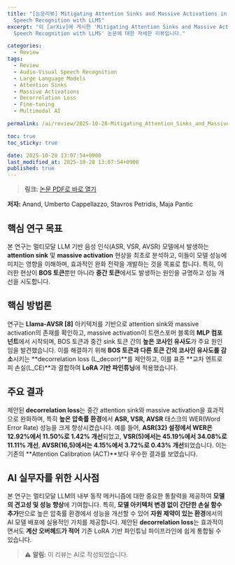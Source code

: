 ```yaml
---
title: "[논문리뷰] Mitigating Attention Sinks and Massive Activations in Audio-Visual
  Speech Recognition with LLMS"
excerpt: "이 [arXiv]에 게시한 'Mitigating Attention Sinks and Massive Activations in Audio-Visual
  Speech Recognition with LLMS' 논문에 대한 자세한 리뷰입니다."

categories:
  - Review
tags:
  - Review
  - Audio-Visual Speech Recognition
  - Large Language Models
  - Attention Sinks
  - Massive Activations
  - Decorrelation Loss
  - Fine-tuning
  - Multimodal AI

permalink: /ai/review/2025-10-28-Mitigating_Attention_Sinks_and_Massive_Activations_in_Audio-Visual_Speech_Recognition_with_LLMS/

toc: true
toc_sticky: true

date: 2025-10-28 13:07:54+0900
last_modified_at: 2025-10-28 13:07:54+0900
published: true
---
```

> **링크:** [논문 PDF로 바로 열기](https://arxiv.org/abs/2510.22603)

**저자:** Anand, Umberto Cappellazzo, Stavros Petridis, Maja Pantic



## 핵심 연구 목표
본 연구는 멀티모달 LLM 기반 음성 인식(ASR, VSR, AVSR) 모델에서 발생하는 **attention sink** 및 **massive activation** 현상을 최초로 분석하고, 이들이 모델 성능에 미치는 영향을 이해하며, 효과적인 완화 전략을 개발하는 것을 목표로 합니다. 특히, 이러한 현상이 **BOS 토큰**뿐만 아니라 **중간 토큰**에서도 발생하는 원인을 규명하고 성능 개선을 시도합니다.

## 핵심 방법론
연구는 **Llama-AVSR [8]** 아키텍처를 기반으로 attention sink와 massive activation의 존재를 확인하고, massive activation이 트랜스포머 블록의 **MLP 컴포넌트**에서 시작되며, BOS 토큰과 중간 sink 토큰 간의 **높은 코사인 유사도**가 주요 원인임을 발견했습니다. 이를 해결하기 위해 **BOS 토큰과 다른 토큰 간의 코사인 유사도를 감소**시키는 **decorrelation loss (L_decorr)**를 제안하고, 이를 표준 **교차 엔트로피 손실(L_CE)**과 결합하여 **LoRA 기반 파인튜닝**에 적용했습니다.

## 주요 결과
제안된 **decorrelation loss**는 중간 attention sink와 massive activation을 효과적으로 완화하며, 특히 **높은 압축률 환경**에서 **ASR, VSR, AVSR** 태스크의 WER(Word Error Rate) 성능을 크게 향상시켰습니다. 예를 들어, **ASR(32) 설정에서 WER은 12.92%에서 11.50%로 1.42% 개선**되었고, **VSR(5)에서는 45.19%에서 34.08%로 11.11% 개선**, **AVSR(16,5)에서는 4.15%에서 3.72%로 0.43% 개선**되었습니다. 이는 기존의 **Attention Calibration (ACT)**보다 우수한 결과를 보였습니다.

## AI 실무자를 위한 시사점
본 연구는 멀티모달 LLM의 내부 동작 메커니즘에 대한 중요한 통찰력을 제공하여 **모델의 견고성 및 성능 향상**에 기여합니다. 특히, **모델 아키텍처 변경 없이 간단한 손실 함수 추가**만으로 높은 압축률 환경에서 성능을 개선할 수 있어 **자원 제약이 있는 환경**에서의 AI 모델 배포에 실용적인 가치를 제공합니다. 제안된 **decorrelation loss**는 효과적이면서도 **계산 오버헤드가 적어** 기존 LoRA 기반 파인튜닝 파이프라인에 쉽게 통합될 수 있습니다.

> ⚠️ **알림:** 이 리뷰는 AI로 작성되었습니다.